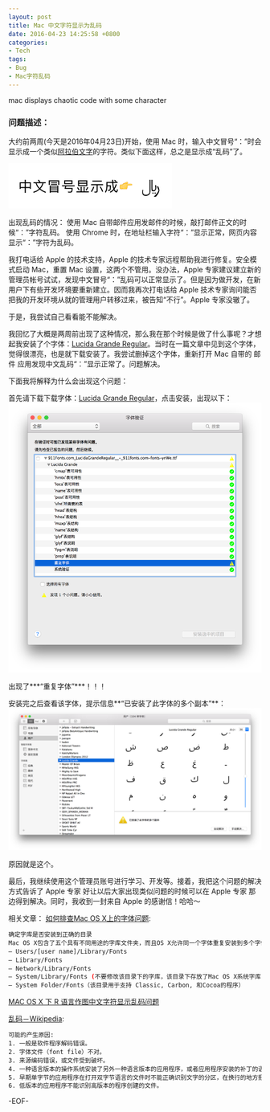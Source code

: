 ```yaml
---
layout: post
title: Mac 中文字符显示为乱码
date: 2016-04-23 14:25:58 +0800
categories:
- Tech
tags:
- Bug
- Mac字符乱码
---
```


mac displays chaotic code with some character
### 问题描述：

大约前两周(今天是2016年04月23日)开始，使用 Mac 时，输入中文冒号“：”时会显示成一个类似[阿拉伯文字](https://zh.wikipedia.org/wiki/%E6%96%87%E5%AD%97#/media/File:WritingSystemsoftheWorld.png)的字符。类似下面这样，总之是显示成“乱码”了。

![中文冒号显示成这样子](/uploads/solution/solution-mac-displays-chaotic-code-with-chinese-character/3.png)

<!-- more -->

出现乱码的情况：
使用 Mac 自带邮件应用发邮件的时候，敲打邮件正文的时候“：”字符乱码。
使用 Chrome 时，在地址栏输入字符“：”显示正常，网页内容显示“：”字符为乱码。

我打电话给 Apple 的技术支持，Apple 的技术专家远程帮助我进行修复。安全模式启动 Mac，重置 Mac 设置，这两个不管用。没办法，Apple 专家建议建立新的管理员帐号试试，发现中文冒号“：”乱码可以正常显示了。但是因为做开发，在新用户下有些开发环境要重新建立。因而我再次打电话给 Apple 技术专家询问能否把我的开发环境从就的管理用户转移过来，被告知“不行”。Apple 专家没辙了。

于是，我尝试自己看看能不能解决。

我回忆了大概是两周前出现了这种情况，那么我在那个时候是做了什么事呢？才想起我安装了个字体：[Lucida Grande Regular](http://www.911fonts.com/font-download/download_LucidaGrandeRegular_6216.htm)。当时在一篇文章中见到这个字体，觉得很漂亮，也是就下载安装了。我尝试删掉这个字体，重新打开 Mac 自带的 邮件 应用发现中文乱码“：”显示正常了。问题解决。

下面我将解释为什么会出现这个问题：

首先请下载下载字体：[Lucida Grande Regular](http://www.911fonts.com/font-download/download_LucidaGrandeRegular_6216.htm)，点击安装，出现以下：
![Mac font installation](/uploads/solution/solution-mac-displays-chaotic-code-with-chinese-character/1.png)

出现了***“重复字体”***！！！

安装完之后查看该字体，提示信息**“已安装了此字体的多个副本”**：
![Mac font installation](/uploads/solution/solution-mac-displays-chaotic-code-with-chinese-character/2.png)

原因就是这个。

最后，我继续使用这个管理员账号进行学习、开发等。接着，我把这个问题的解决方式告诉了 Apple 专家 好让以后大家出现类似问题的时候可以在 Apple 专家 那边得到解决。同时，我收到一封来自 Apple 的感谢信！哈哈～



相关文章：
[如何排查Mac OS X上的字体问题](https://blogs.adobe.com/CCJKType/2009/08/troubleshoot.html):

``` bash
确定字库是否安装到正确的目录
Mac OS X包含了五个具有不同用途的字库文件夹，而且OS X允许同一个字体重复安装到多个字体文件夹中。如果有重复的字体存在，Mac OS X不会区分字体格式上的不同，会将其看作同一个字体，其读取字库数据的优先顺序如下:
– Users/[user name]/Library/Fonts
– Library/Fonts
– Network/Library/Fonts
– System/Library/Fonts (不要修改该目录下的字库，该目录下存放了Mac OS X系统字库，更多的内容请参考)
– System Folder/Fonts（该目录用于支持 Classic, Carbon, 和Cocoa的程序）
```
[MAC OS X 下 R 语言作图中文字符显示乱码问题](http://not.farbox.com/post/chinese-character-font-mac-rlan)

[乱码－Wikipedia](https://zh.wikipedia.org/wiki/%E4%BA%82%E7%A2%BC):

``` bash
可能的产生原因:
1. 一般是软件程序解码错误。
2. 字体文件（font file）不对。
3. 来源编码错误，或文件受到破坏。
4. 一种语言版本的操作系统安装了另外一种语言版本的应用程序，或者应用程序安装的补丁的语言版本与应用程序原来安装的语言版本不一致。
5. 早期单字节的应用程序在打开双字节语言的文件时不能正确识别文字的分区，在换行的地方把一个字从中分成两段，导致紧接在后面的整个一行全部都是乱码。
6. 低版本的应用程序不能识别高版本的程序创建的文件。

```


-EOF-





